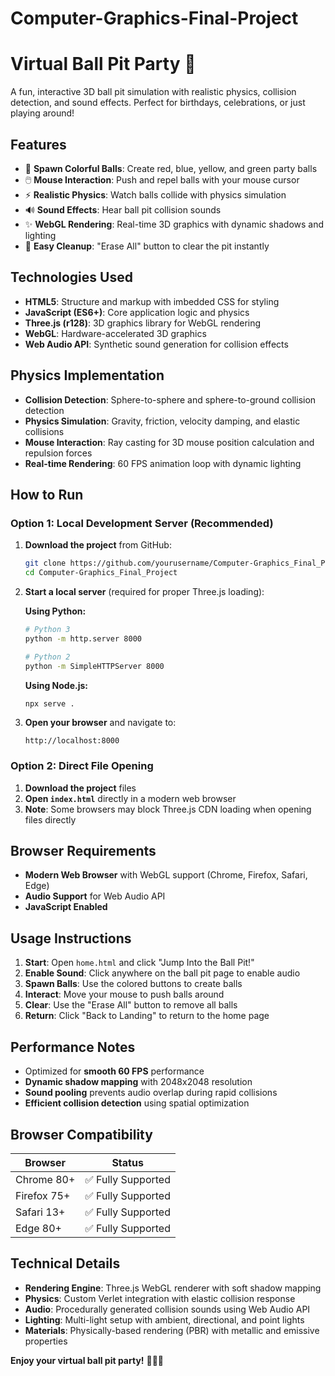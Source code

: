 # Computer-Graphics-Final-Project
# Virtual Ball Pit Party 🎈

A fun, interactive 3D ball pit simulation with realistic physics, collision detection, and sound effects. Perfect for birthdays, celebrations, or just playing around!

## Features

- 🔴 **Spawn Colorful Balls**: Create red, blue, yellow, and green party balls
- 🖱️ **Mouse Interaction**: Push and repel balls with your mouse cursor
- ⚡ **Realistic Physics**: Watch balls collide with physics simulation
- 🔊 **Sound Effects**: Hear ball pit collision sounds
- ✨ **WebGL Rendering**: Real-time 3D graphics with dynamic shadows and lighting
- 🧹 **Easy Cleanup**: "Erase All" button to clear the pit instantly

## Technologies Used

- **HTML5**: Structure and markup with imbedded CSS for styling
- **JavaScript (ES6+)**: Core application logic and physics
- **Three.js (r128)**: 3D graphics library for WebGL rendering
- **WebGL**: Hardware-accelerated 3D graphics
- **Web Audio API**: Synthetic sound generation for collision effects

## Physics Implementation

- **Collision Detection**: Sphere-to-sphere and sphere-to-ground collision detection
- **Physics Simulation**: Gravity, friction, velocity damping, and elastic collisions
- **Mouse Interaction**: Ray casting for 3D mouse position calculation and repulsion forces
- **Real-time Rendering**: 60 FPS animation loop with dynamic lighting

## How to Run

### Option 1: Local Development Server (Recommended)

1. **Download the project** from GitHub:
   ```bash
   git clone https://github.com/yourusername/Computer-Graphics_Final_Project.git
   cd Computer-Graphics_Final_Project
   ```

2. **Start a local server** (required for proper Three.js loading):
   
   **Using Python:**
   ```bash
   # Python 3
   python -m http.server 8000
   
   # Python 2
   python -m SimpleHTTPServer 8000
   ```
   
   **Using Node.js:**
   ```bash
   npx serve .
   ```

3. **Open your browser** and navigate to:
   ```
   http://localhost:8000
   ```

### Option 2: Direct File Opening

1. **Download the project** files
2. **Open `index.html`** directly in a modern web browser
3. **Note**: Some browsers may block Three.js CDN loading when opening files directly

## Browser Requirements

- **Modern Web Browser** with WebGL support (Chrome, Firefox, Safari, Edge)
- **Audio Support** for Web Audio API
- **JavaScript Enabled**

## Usage Instructions

1. **Start**: Open `home.html` and click "Jump Into the Ball Pit!"
2. **Enable Sound**: Click anywhere on the ball pit page to enable audio
3. **Spawn Balls**: Use the colored buttons to create balls
4. **Interact**: Move your mouse to push balls around
5. **Clear**: Use the "Erase All" button to remove all balls
6. **Return**: Click "Back to Landing" to return to the home page

## Performance Notes

- Optimized for **smooth 60 FPS** performance
- **Dynamic shadow mapping** with 2048x2048 resolution
- **Sound pooling** prevents audio overlap during rapid collisions
- **Efficient collision detection** using spatial optimization

## Browser Compatibility

| Browser | Status |
|---------|--------|
| Chrome 80+ | ✅ Fully Supported |
| Firefox 75+ | ✅ Fully Supported |
| Safari 13+ | ✅ Fully Supported |
| Edge 80+ | ✅ Fully Supported |

## Technical Details

- **Rendering Engine**: Three.js WebGL renderer with soft shadow mapping
- **Physics**: Custom Verlet integration with elastic collision response
- **Audio**: Procedurally generated collision sounds using Web Audio API
- **Lighting**: Multi-light setup with ambient, directional, and point lights
- **Materials**: Physically-based rendering (PBR) with metallic and emissive properties

**Enjoy your virtual ball pit party!** 🎊🎈🎉
